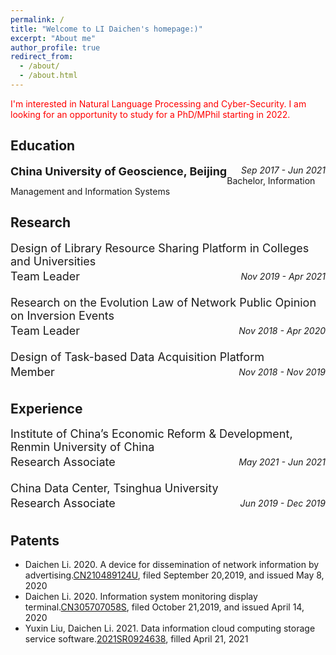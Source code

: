 ```yaml
---
permalink: /
title: "Welcome to LI Daichen's homepage:)"
excerpt: "About me"
author_profile: true
redirect_from: 
  - /about/
  - /about.html
---
```


 <font color=Red>I'm interested in Natural Language Processing and Cyber-Security. I am looking for an opportunity to study for a PhD/MPhil starting in 2022.</font>
<br>

Education
------
<div style="float:left;"><font size=4><b>China University of Geoscience, Beijing</b></font></div><div style="float:right;"><i>Sep 2017 - Jun 2021</i></div>
<br>
Bachelor, Information Management and Information Systems 

Research
------
<p align="left"><font size=4>Design of Library Resource Sharing Platform in Colleges and Universities</font></p>
<div style="float:left;margin-top:0px;margin-bottom：10px;line-height:0px;"><font size=4>Team Leader</font></div><div style="float:right;margin-top:0px;margin-bottom：10px;line-height:0px;"><i>Nov 2019 - Apr 2021</i></div>
<br>
<p align="left"><font size=4>Research on the Evolution Law of Network Public Opinion on Inversion Events</font></p>
<div style="float:left;margin-top:0px;line-height:0px;"><font size=4>Team Leader</font></div><div style="float:right;margin-top:0px;line-height:0px;"><i>Nov 2018 - Apr 2020</i></div>
<br>
<p align="left"><font size=4> Design of Task-based Data Acquisition Platform</font></p>
<div style="float:left;margin-top:0px;line-height:0px;"><font size=4>Member</font></div><div style="float:right;margin-top:0px;line-height:0px;"><i>Nov 2018 - Nov 2019</i></div>
<br>

Experience
------
<p align="left"><font size=4>Institute of China’s Economic Reform & Development, Renmin University of China</font></p>
<div style="float:left;margin-top:0px;margin-bottom：10px;line-height:0px;"><font size=4>Research Associate</font></div><div style="float:right;margin-top:0px;margin-bottom：10px;line-height:0px;"><i>May 2021 - Jun 2021</i></div>
<br>
<p align="left"><font size=4>China Data Center, Tsinghua University</font></p>
<div style="float:left;margin-top:0px;margin-bottom：10px;line-height:0px;"><font size=4>Research Associate</font></div><div style="float:right;margin-top:0px;margin-bottom：10px;line-height:0px;"><i>Jun 2019 - Dec 2019</i></div>
<br>

Patents
------
- Daichen Li. 2020. A device for dissemination of network information by advertising.[CN210489124U](http://epub.cnipa.gov.cn/tdcdesc.action?strWhere=CN210489124U), filed September 20,2019, and issued May 8, 2020
- Daichen Li. 2020. Information system monitoring display terminal.[CN305707058S](http://epub.cnipa.gov.cn/tdcdesc.action?strWhere=CN305707058S), filed October 21,2019, and issued April 14, 2020
- Yuxin Liu, Daichen Li. 2021. Data information cloud computing storage service software.[2021SR0924638](https://github.com/lidaichen1999/lidaichen1999.github.io/blob/master/20211223190753.jpg?raw=true), filled April 21, 2021

